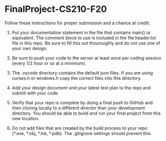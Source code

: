 # FinalProject-CS210-F20


Follow these instructions for proper submission and a chance at 
credit.

1.  Put your documentation statement in the file that contains main() or
    equivalent.  The comment block to use is included in the file header.txt
    file in this repo.  Be sure to fill this out thouroughly and do not use
    one of your own design.

2.  Be sure to push your code to the server at least once per coding session
    (every 1/2 hour or so at a minimum).

3.  The .vscode directory contains the default json files.  If you are using
    curses.h or windows.h copy the correct files into this directory.

4.  Add your design document and your latest test plan to the repo and submit
    with your code.

5.  Verify that your repo is complete by doing a final push to GitHub
    and then cloning locally to a different director than your development
    directory.  You should be able to build and run your final project from
    this new location.
    
6.  Do not add files that are created by the build process to your repo (*.exe,
    *.obj, *.lnk, *.pdb).  The .gitignore settings should prevent this.
